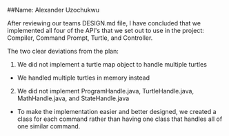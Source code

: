 ##Name: Alexander Uzochukwu

After reviewing our teams DESIGN.md file, I have concluded that we implemented all four of the API's 
that we set out to use in the project: Compiler, Command Prompt, Turtle, and Controller. 

The two clear deviations from the plan:

1) We did not implement a turtle map object to handle multiple turtles 

- We handled multiple turtles in memory instead

2) We did not implement ProgramHandle.java, TurtleHandle.java, MathHandle.java, and StateHandle.java 

- To make the implementation easier and better designed, we created a class for each command rather
than having one class that handles all of one similar command. 